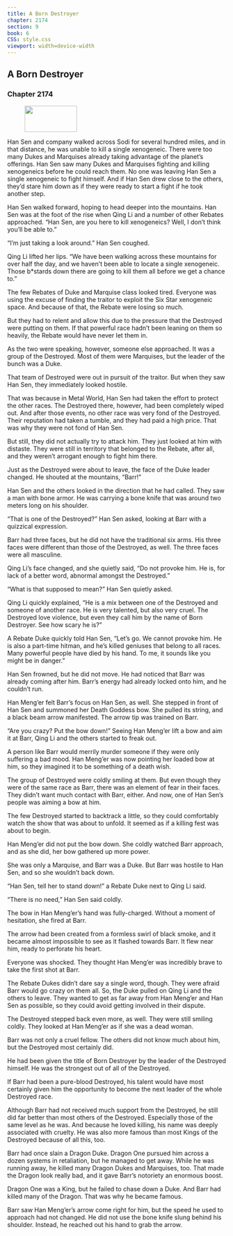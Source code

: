 ```yaml
---
title: A Born Destroyer
chapter: 2174
section: 9
book: 6
CSS: style.css
viewport: width=device-width
---
```


## A Born Destroyer

### Chapter 2174

<figure>
	<img src="../Images/gem.gif" alt="" id="gem" width="120" height="60" />
</figure>

Han Sen and company walked across Sodi for several hundred miles, and in that distance, he was unable to kill a single xenogeneic. There were too many Dukes and Marquises already taking advantage of the planet’s offerings. Han Sen saw many Dukes and Marquises fighting and killing xenogeneics before he could reach them. No one was leaving Han Sen a single xenogeneic to fight himself. And if Han Sen drew close to the others, they’d stare him down as if they were ready to start a fight if he took another step.

Han Sen walked forward, hoping to head deeper into the mountains. Han Sen was at the foot of the rise when Qing Li and a number of other Rebates approached. “Han Sen, are you here to kill xenogeneics? Well, I don’t think you’ll be able to.”

“I’m just taking a look around.” Han Sen coughed.

Qing Li lifted her lips. “We have been walking across these mountains for over half the day, and we haven’t been able to locate a single xenogeneic. Those b*stards down there are going to kill them all before we get a chance to.”

The few Rebates of Duke and Marquise class looked tired. Everyone was using the excuse of finding the traitor to exploit the Six Star xenogeneic space. And because of that, the Rebate were losing so much.

But they had to relent and allow this due to the pressure that the Destroyed were putting on them. If that powerful race hadn’t been leaning on them so heavily, the Rebate would have never let them in.

As the two were speaking, however, someone else approached. It was a group of the Destroyed. Most of them were Marquises, but the leader of the bunch was a Duke.

That team of Destroyed were out in pursuit of the traitor. But when they saw Han Sen, they immediately looked hostile.

That was because in Metal World, Han Sen had taken the effort to protect the other races. The Destroyed there, however, had been completely wiped out. And after those events, no other race was very fond of the Destroyed. Their reputation had taken a tumble, and they had paid a high price. That was why they were not fond of Han Sen.

But still, they did not actually try to attack him. They just looked at him with distaste. They were still in territory that belonged to the Rebate, after all, and they weren’t arrogant enough to fight him there.

Just as the Destroyed were about to leave, the face of the Duke leader changed. He shouted at the mountains, “Barr!”

Han Sen and the others looked in the direction that he had called. They saw a man with bone armor. He was carrying a bone knife that was around two meters long on his shoulder.

“That is one of the Destroyed?” Han Sen asked, looking at Barr with a quizzical expression.

Barr had three faces, but he did not have the traditional six arms. His three faces were different than those of the Destroyed, as well. The three faces were all masculine.

Qing Li’s face changed, and she quietly said, “Do not provoke him. He is, for lack of a better word, abnormal amongst the Destroyed.”

“What is that supposed to mean?” Han Sen quietly asked.

Qing Li quickly explained, “He is a mix between one of the Destroyed and someone of another race. He is very talented, but also very cruel. The Destroyed love violence, but even they call him by the name of Born Destroyer. See how scary he is?”

A Rebate Duke quickly told Han Sen, “Let’s go. We cannot provoke him. He is also a part-time hitman, and he’s killed geniuses that belong to all races. Many powerful people have died by his hand. To me, it sounds like you might be in danger.”

Han Sen frowned, but he did not move. He had noticed that Barr was already coming after him. Barr’s energy had already locked onto him, and he couldn’t run.

Han Meng’er felt Barr’s focus on Han Sen, as well. She stepped in front of Han Sen and summoned her Death Goddess bow. She pulled its string, and a black beam arrow manifested. The arrow tip was trained on Barr.

“Are you crazy? Put the bow down!” Seeing Han Meng’er lift a bow and aim it at Barr, Qing Li and the others started to freak out.

A person like Barr would merrily murder someone if they were only suffering a bad mood. Han Meng’er was now pointing her loaded bow at him, so they imagined it to be something of a death wish.

The group of Destroyed were coldly smiling at them. But even though they were of the same race as Barr, there was an element of fear in their faces. They didn’t want much contact with Barr, either. And now, one of Han Sen’s people was aiming a bow at him.

The few Destroyed started to backtrack a little, so they could comfortably watch the show that was about to unfold. It seemed as if a killing fest was about to begin.

Han Meng’er did not put the bow down. She coldly watched Barr approach, and as she did, her bow gathered up more power.

She was only a Marquise, and Barr was a Duke. But Barr was hostile to Han Sen, and so she wouldn’t back down.

“Han Sen, tell her to stand down!” a Rebate Duke next to Qing Li said.

“There is no need,” Han Sen said coldly.

The bow in Han Meng’er’s hand was fully-charged. Without a moment of hesitation, she fired at Barr.

The arrow had been created from a formless swirl of black smoke, and it became almost impossible to see as it flashed towards Barr. It flew near him, ready to perforate his heart.

Everyone was shocked. They thought Han Meng’er was incredibly brave to take the first shot at Barr.

The Rebate Dukes didn’t dare say a single word, though. They were afraid Barr would go crazy on them all. So, the Duke pulled on Qing Li and the others to leave. They wanted to get as far away from Han Meng’er and Han Sen as possible, so they could avoid getting involved in their dispute.

The Destroyed stepped back even more, as well. They were still smiling coldly. They looked at Han Meng’er as if she was a dead woman.

Barr was not only a cruel fellow. The others did not know much about him, but the Destroyed most certainly did.

He had been given the title of Born Destroyer by the leader of the Destroyed himself. He was the strongest out of all of the Destroyed.

If Barr had been a pure-blood Destroyed, his talent would have most certainly given him the opportunity to become the next leader of the whole Destroyed race.

Although Barr had not received much support from the Destroyed, he still did far better than most others of the Destroyed. Especially those of the same level as he was. And because he loved killing, his name was deeply associated with cruelty. He was also more famous than most Kings of the Destroyed because of all this, too.

Barr had once slain a Dragon Duke. Dragon One pursued him across a dozen systems in retaliation, but he managed to get away. While he was running away, he killed many Dragon Dukes and Marquises, too. That made the Dragon look really bad, and it gave Barr’s notoriety an enormous boost.

Dragon One was a King, but he failed to chase down a Duke. And Barr had killed many of the Dragon. That was why he became famous.

Barr saw Han Meng’er’s arrow come right for him, but the speed he used to approach had not changed. He did not use the bone knife slung behind his shoulder. Instead, he reached out his hand to grab the arrow.